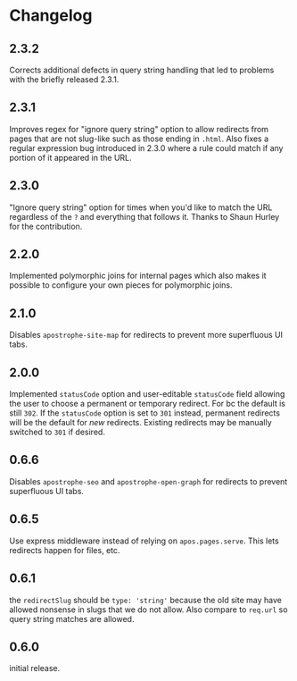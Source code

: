 # Changelog

## 2.3.2
Corrects additional defects in query string handling that led to problems with the briefly released 2.3.1.

## 2.3.1
Improves regex for "ignore query string" option to allow redirects from pages that are not slug-like such as those ending in `.html`. Also fixes a regular expression bug introduced in 2.3.0 where a rule could match if any portion of it appeared in the URL.

## 2.3.0
"Ignore query string" option for times when you'd like to match the URL regardless of the `?` and everything that follows it. Thanks to Shaun Hurley for the contribution.

## 2.2.0
Implemented polymorphic joins for internal pages which also makes it possible to configure your own pieces for polymorphic joins.

## 2.1.0
Disables `apostrophe-site-map` for redirects to prevent more superfluous UI tabs.

## 2.0.0
Implemented `statusCode` option and user-editable `statusCode` field allowing the user to choose a permanent or temporary redirect. For bc the default is still `302`. If the `statusCode` option is set to `301` instead, permanent redirects will be the default for *new* redirects. Existing redirects may be manually switched to `301` if desired.

## 0.6.6
Disables `apostrophe-seo` and `apostrophe-open-graph` for redirects to prevent superfluous UI tabs.

## 0.6.5
Use express middleware instead of relying on `apos.pages.serve`. This lets redirects happen for files, etc.

## 0.6.1
the `redirectSlug` should be `type: 'string'` because the old site may have allowed nonsense in slugs that we do not allow. Also compare to `req.url` so query string matches are allowed.

## 0.6.0
initial release.
